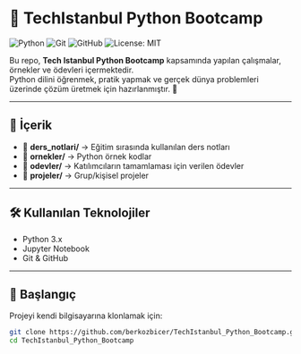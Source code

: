 # 🚀 TechIstanbul Python Bootcamp

![Python](https://img.shields.io/badge/Python-3.x-blue?logo=python)
![Git](https://img.shields.io/badge/Git-%23F05033.svg?logo=git&logoColor=white)
![GitHub](https://img.shields.io/badge/GitHub-%23121011.svg?logo=github&logoColor=white)
![License: MIT](https://img.shields.io/badge/License-MIT-green.svg)

Bu repo, **Tech Istanbul Python Bootcamp** kapsamında yapılan çalışmalar, örnekler ve ödevleri içermektedir.  
Python dilini öğrenmek, pratik yapmak ve gerçek dünya problemleri üzerinde çözüm üretmek için hazırlanmıştır. 🚀

---

## 📌 İçerik

- 📂 **ders_notlari/** → Eğitim sırasında kullanılan ders notları  
- 📂 **ornekler/** → Python örnek kodlar  
- 📂 **odevler/** → Katılımcıların tamamlaması için verilen ödevler  
- 📂 **projeler/** → Grup/kişisel projeler  

---

## 🛠️ Kullanılan Teknolojiler

- Python 3.x  
- Jupyter Notebook  
- Git & GitHub  

---

## 🚀 Başlangıç

Projeyi kendi bilgisayarına klonlamak için:  

```bash
git clone https://github.com/berkozbicer/TechIstanbul_Python_Bootcamp.git
cd TechIstanbul_Python_Bootcamp